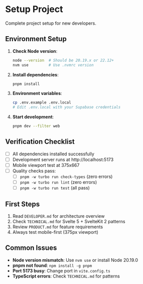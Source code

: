 # Setup Project

Complete project setup for new developers.

## Environment Setup

1. **Check Node version**:
   ```bash
   node --version  # Should be 20.19.x or 22.12+
   nvm use         # Use .nvmrc version
   ```

2. **Install dependencies**:
   ```bash
   pnpm install
   ```

3. **Environment variables**:
   ```bash
   cp .env.example .env.local
   # Edit .env.local with your Supabase credentials
   ```

4. **Start development**:
   ```bash
   pnpm dev --filter web
   ```

## Verification Checklist

- [ ] All dependencies installed successfully
- [ ] Development server runs at http://localhost:5173
- [ ] Mobile viewport test at 375x667
- [ ] Quality checks pass:
  - [ ] `pnpm -w turbo run check-types` (zero errors)
  - [ ] `pnpm -w turbo run lint` (zero errors)
  - [ ] `pnpm -w turbo run test` (all pass)

## First Steps

1. Read `DEVELOPER.md` for architecture overview
2. Check `TECHNICAL.md` for Svelte 5 + SvelteKit 2 patterns
3. Review `PRODUCT.md` for feature requirements
4. Always test mobile-first (375px viewport)

## Common Issues

- **Node version mismatch**: Use `nvm use` or install Node 20.19.0
- **pnpm not found**: `npm install -g pnpm`
- **Port 5173 busy**: Change port in `vite.config.ts`
- **TypeScript errors**: Check `TECHNICAL.md` for patterns